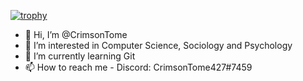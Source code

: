 [![trophy](https://github-profile-trophy.vercel.app/?username=crimsontome)](https://github.com/ryo-ma/github-profile-trophy)

- 👋 Hi, I’m @CrimsonTome
- 👀 I’m interested in Computer Science, Sociology and Psychology
- 🌱 I’m currently learning Git
- 📫 How to reach me - Discord: CrimsonTome427#7459

